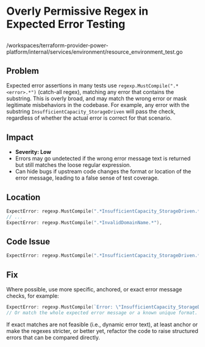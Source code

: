 # Overly Permissive Regex in Expected Error Testing

##

/workspaces/terraform-provider-power-platform/internal/services/environment/resource_environment_test.go

## Problem

Expected error assertions in many tests use `regexp.MustCompile(".*<error>.*")` (catch-all regex), matching any error that contains the substring. This is overly broad, and may match the wrong error or mask legitimate misbehaviors in the codebase. For example, any error with the substring `InsufficientCapacity_StorageDriven` will pass the check, regardless of whether the actual error is correct for that scenario.

## Impact

- **Severity: Low**
- Errors may go undetected if the wrong error message text is returned but still matches the loose regular expression.
- Can hide bugs if upstream code changes the format or location of the error message, leading to a false sense of test coverage.

## Location

```go
ExpectError: regexp.MustCompile(".*InsufficientCapacity_StorageDriven.*"),
// ...
ExpectError: regexp.MustCompile(".*InvalidDomainName.*"),
```

## Code Issue

```go
ExpectError: regexp.MustCompile(".*InsufficientCapacity_StorageDriven.*"),
```

## Fix

Where possible, use more specific, anchored, or exact error message checks, for example:

```go
ExpectError: regexp.MustCompile(`Error: \"InsufficientCapacity_StorageDriven\"`),
// Or match the whole expected error message or a known unique format.
```

If exact matches are not feasible (i.e., dynamic error text), at least anchor or make the regexes stricter, or better yet, refactor the code to raise structured errors that can be compared directly.
